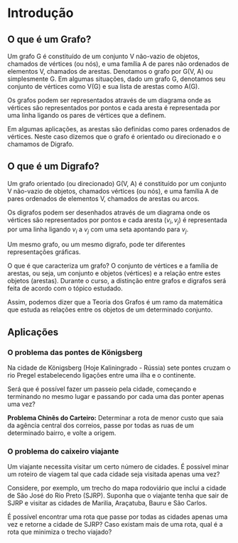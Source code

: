 # Introdução

## O que é um Grafo?

Um grafo G é constituído de um conjunto V não-vazio de objetos, chamados de vértices (ou nós), e uma família A de pares não ordenados de elementos V, chamados de arestas. Denotamos o grafo por G(V, A) ou simplesmente G. Em algumas situações, dado um grafo G, denotamos seu conjunto de vértices como V(G) e sua lista de arestas como A(G).

Os grafos podem ser representados através de um diagrama onde as vértices são representados por pontos e cada aresta é representada por uma linha ligando os pares de vértices que a definem.

Em algumas aplicações, as arestas são definidas como pares ordenados de vértices. Neste caso dizemos que o grafo é orientado ou direcionado e o chamamos de Digrafo.

## O que é um Digrafo?

Um grafo orientado (ou direcionado) G(V, A) é constituído por um conjunto V não-vazio de objetos, chamados vértices (ou nós), e uma família A de pares ordenados de elementos V, chamados de arestas ou arcos.

Os digrafos podem ser desenhados através de um diagrama onde os vértices são representados por pontos e cada aresta $(v_{i}, v_{j})$ é representada por uma linha ligando $v_{i}$ a $v_{j}$ com uma seta apontando para $v_{j}$.

Um mesmo grafo, ou um mesmo digrafo, pode ter diferentes representações gráficas.

O que é que caracteriza um grafo? O conjunto de vértices e a família de arestas, ou seja, um conjunto e objetos (vértices) e a relação entre estes objetos (arestas). Durante o curso, a distinção entre grafos e digrafos será feita de acordo com o tópico estudado.

Assim, podemos dizer que a Teoria dos Grafos é um ramo da matemática que estuda as relações entre os objetos de um determinado conjunto.

## Aplicações

### O problema das pontes de Königsberg

Na cidade de Königsberg (Hoje Kaliningrado - Rússia) sete pontes cruzam o rio Pregel estabelecendo ligações entre uma ilha e o continente.

Será que é possível fazer um passeio pela cidade, começando e terminando no mesmo lugar e passando por cada uma das ponter apenas uma vez?

**Problema Chinês do Carteiro:** Determinar a rota de menor custo que saia da agência central dos correios, passe por todas as ruas de um determinado bairro, e volte a origem.

### O problema do caixeiro viajante

Um viajante necessita visitar um certo número de cidades. É possível minar um roteiro de viagem tal que cada cidade seja visitada apenas uma vez?

Considere, por exemplo, um trecho do mapa rodoviário que inclui a cidade de São José do Rio Preto (SJRP). Suponha que o viajante tenha que sair de SJRP e visitar as cidades de Marilia, Araçatuba, Bauru e São Carlos.

É possível encontrar uma rota que passe por todas as cidades apenas uma vez e retorne a cidade de SJRP? Caso existam mais de uma rota, qual é a rota que minimiza o trecho viajado?